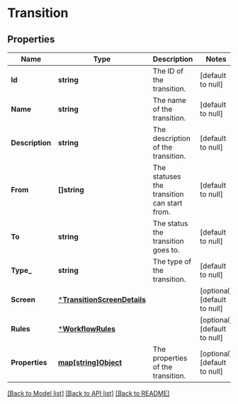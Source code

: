 # Transition

## Properties
Name | Type | Description | Notes
------------ | ------------- | ------------- | -------------
**Id** | **string** | The ID of the transition. | [default to null]
**Name** | **string** | The name of the transition. | [default to null]
**Description** | **string** | The description of the transition. | [default to null]
**From** | **[]string** | The statuses the transition can start from. | [default to null]
**To** | **string** | The status the transition goes to. | [default to null]
**Type_** | **string** | The type of the transition. | [default to null]
**Screen** | [***TransitionScreenDetails**](TransitionScreenDetails.md) |  | [optional] [default to null]
**Rules** | [***WorkflowRules**](WorkflowRules.md) |  | [optional] [default to null]
**Properties** | [**map[string]Object**](.md) | The properties of the transition. | [optional] [default to null]

[[Back to Model list]](../README.md#documentation-for-models) [[Back to API list]](../README.md#documentation-for-api-endpoints) [[Back to README]](../README.md)

